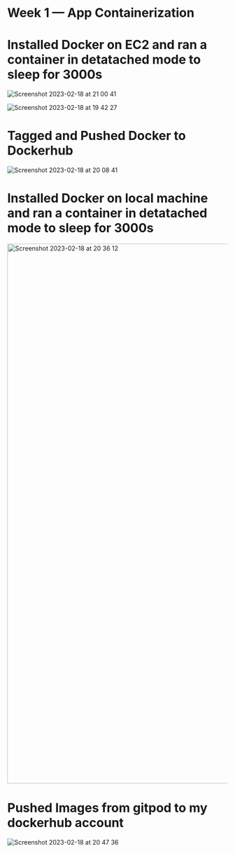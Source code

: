# Week 1 — App Containerization

# Installed Docker on EC2 and ran a container in detatached mode to sleep for 3000s

![Screenshot 2023-02-18 at 21 00 41](https://user-images.githubusercontent.com/124910763/219899310-ab143f3a-e5a8-4193-8526-15fe5c76d463.png)

![Screenshot 2023-02-18 at 19 42 27](https://user-images.githubusercontent.com/124910763/219899170-3a3cbdc4-ed8f-4a6e-9633-ba317b46a30c.png)


# Tagged and Pushed Docker to Dockerhub
![Screenshot 2023-02-18 at 20 08 41](https://user-images.githubusercontent.com/124910763/219897525-ea72ee38-db7c-4160-ab85-9e139f9c5eed.png)


# Installed Docker on local machine and ran a container in detatached mode to sleep for 3000s
<img width="1234" alt="Screenshot 2023-02-18 at 20 36 12" src="https://user-images.githubusercontent.com/124910763/219897708-38734d44-1ad0-4117-8a56-1645f54f99c0.png">

# Pushed Images from gitpod to my dockerhub account
![Screenshot 2023-02-18 at 20 47 36](https://user-images.githubusercontent.com/124910763/219898867-903d5051-1a21-426f-882f-f6359d7c2879.png)
